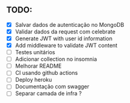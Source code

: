 ## TODO:

- [x] Salvar dados de autenticação no MongoDB
- [x] Validar dados da request com celebrate
- [x] Generate JWT with user id information
- [x] Add middleware to validate JWT content
- [ ] Testes unitários
- [ ] Adicionar collection no insomnia
- [ ] Melhorar README
- [ ] CI usando github actions
- [ ] Deploy heroku
- [ ] Documentação com swagger
- [ ] Separar camada de infra ?
